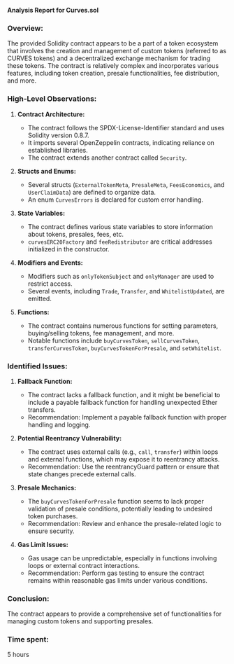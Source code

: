 **Analysis Report for Curves.sol**

### Overview:
The provided Solidity contract appears to be a part of a token ecosystem that involves the creation and management of custom tokens (referred to as CURVES tokens) and a decentralized exchange mechanism for trading these tokens. The contract is relatively complex and incorporates various features, including token creation, presale functionalities, fee distribution, and more.

### High-Level Observations:
1. **Contract Architecture:**
   - The contract follows the SPDX-License-Identifier standard and uses Solidity version 0.8.7.
   - It imports several OpenZeppelin contracts, indicating reliance on established libraries.
   - The contract extends another contract called `Security`.

2. **Structs and Enums:**
   - Several structs (`ExternalTokenMeta`, `PresaleMeta`, `FeesEconomics`, and `UserClaimData`) are defined to organize data.
   - An enum `CurvesErrors` is declared for custom error handling.

3. **State Variables:**
   - The contract defines various state variables to store information about tokens, presales, fees, etc.
   - `curvesERC20Factory` and `feeRedistributor` are critical addresses initialized in the constructor.

4. **Modifiers and Events:**
   - Modifiers such as `onlyTokenSubject` and `onlyManager` are used to restrict access.
   - Several events, including `Trade`, `Transfer`, and `WhitelistUpdated`, are emitted.

5. **Functions:**
   - The contract contains numerous functions for setting parameters, buying/selling tokens, fee management, and more.
   - Notable functions include `buyCurvesToken`, `sellCurvesToken`, `transferCurvesToken`, `buyCurvesTokenForPresale`, and `setWhitelist`.

### Identified Issues:

1. **Fallback Function:**
   - The contract lacks a fallback function, and it might be beneficial to include a payable fallback function for handling unexpected Ether transfers.
   - Recommendation: Implement a payable fallback function with proper handling and logging.

2. **Potential Reentrancy Vulnerability:**
   - The contract uses external calls (e.g., `call`, `transfer`) within loops and external functions, which may expose it to reentrancy attacks.
   - Recommendation: Use the reentrancyGuard pattern or ensure that state changes precede external calls.

3. **Presale Mechanics:**
   - The `buyCurvesTokenForPresale` function seems to lack proper validation of presale conditions, potentially leading to undesired token purchases.
   - Recommendation: Review and enhance the presale-related logic to ensure security.

4. **Gas Limit Issues:**
   - Gas usage can be unpredictable, especially in functions involving loops or external contract interactions.
   - Recommendation: Perform gas testing to ensure the contract remains within reasonable gas limits under various conditions.

### Conclusion:
The contract appears to provide a comprehensive set of functionalities for managing custom tokens and supporting presales.



### Time spent:
5 hours